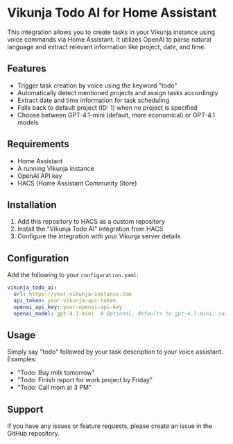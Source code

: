# Vikunja Todo AI for Home Assistant

This integration allows you to create tasks in your Vikunja instance using voice commands via Home Assistant. It utilizes OpenAI to parse natural language and extract relevant information like project, date, and time.

## Features
- Trigger task creation by voice using the keyword "todo"
- Automatically detect mentioned projects and assign tasks accordingly
- Extract date and time information for task scheduling
- Falls back to default project (ID: 1) when no project is specified
- Choose between GPT-4.1-mini (default, more economical) or GPT-4.1 models

## Requirements
- Home Assistant 
- A running Vikunja instance
- OpenAI API key
- HACS (Home Assistant Community Store)

## Installation
1. Add this repository to HACS as a custom repository
2. Install the "Vikunja Todo AI" integration from HACS
3. Configure the integration with your Vikunja server details

## Configuration

Add the following to your `configuration.yaml`:

```yaml
vikunja_todo_ai:
  url: https://your-vikunja-instance.com
  api_token: your-vikunja-api-token
  openai_api_key: your-openai-api-key
  openai_model: gpt-4.1-mini  # Optional, defaults to gpt-4.1-mini, can be gpt-4.1
```

## Usage
Simply say "todo" followed by your task description to your voice assistant.
Examples:
- "Todo: Buy milk tomorrow"
- "Todo: Finish report for work project by Friday"
- "Todo: Call mom at 3 PM"

## Support
If you have any issues or feature requests, please create an issue in the GitHub repository.